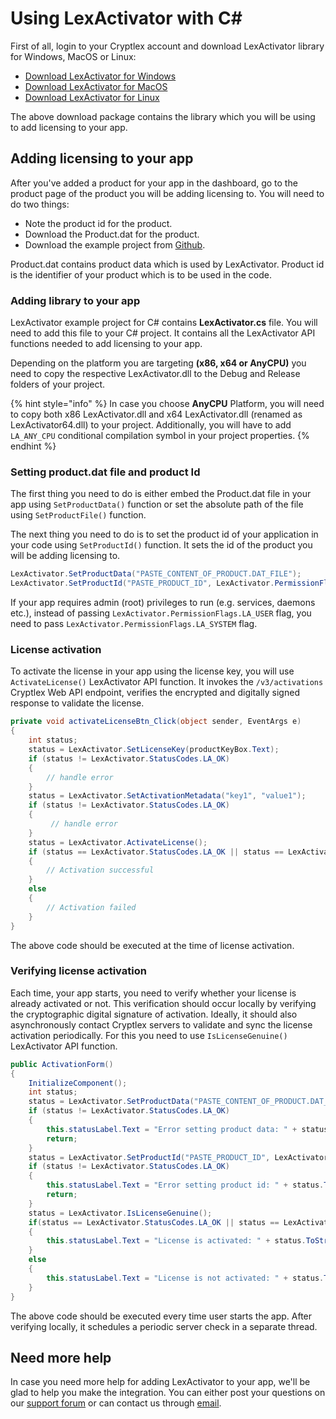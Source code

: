 # Using LexActivator with C\#

First of all, login to your Cryptlex account and download LexActivator library for Windows, MacOS or Linux:

* ​[Download LexActivator for Windows](https://app.cryptlex.com/downloads)​
* ​[Download LexActivator for MacOS](https://app.cryptlex.com/downloads)
* ​[Download LexActivator for Linux](https://app.cryptlex.com/downloads)​

The above download package contains the library which you will be using to add licensing to your app.

## Adding licensing to your app <a id="adding-licensing-to-your-app"></a>

After you've added a product for your app in the dashboard, go to the product page of the product you will be adding licensing to. You will need to do two things:

* Note the product id for the product.
* Download the Product.dat for the product.
* Download the example project from [Github](https://github.com/cryptlex/lexactivator-csharp).

Product.dat contains product data which is used by LexActivator. Product id is the identifier of your product which is to be used in the code.

### Adding library to your app <a id="adding-library-to-your-app"></a>

LexActivator example project for C\# contains **LexActivator.cs** file. You will need to add this file to your C\# project. It contains all the LexActivator API functions needed to add licensing to your app.

Depending on the platform you are targeting **\(x86, x64 or AnyCPU\)** you need to copy the respective LexActivator.dll to the Debug and Release folders of your project.

{% hint style="info" %}
In case you choose **AnyCPU** Platform, you will need to copy both x86 LexActivator.dll and x64 LexActivator.dll \(renamed as LexActivator64.dll\) to your project. Additionally, you will have to add `LA_ANY_CPU` conditional compilation symbol in your project properties.
{% endhint %}

### Setting product.dat file and product Id <a id="setting-product.dat-file-and-product-id"></a>

The first thing you need to do is either embed the Product.dat file in your app using `SetProductData()` function or set the absolute path of the file using `SetProductFile()` function.

The next thing you need to do is to set the product id of your application in your code using `SetProductId()` function. It sets the id of the product you will be adding licensing to.

```csharp
LexActivator.SetProductData("PASTE_CONTENT_OF_PRODUCT.DAT_FILE");
LexActivator.SetProductId("PASTE_PRODUCT_ID", LexActivator.PermissionFlags.LA_USER);
```

If your app requires admin \(root\) privileges to run \(e.g. services, daemons etc.\), instead of passing   `LexActivator.PermissionFlags.LA_USER` flag, you need to pass `LexActivator.PermissionFlags.LA_SYSTEM` flag.

### License activation <a id="license-activation"></a>

To activate the license in your app using the license key, you will use `ActivateLicense()` LexActivator API function. It invokes the `/v3/activations` Cryptlex Web API endpoint, verifies the encrypted and digitally signed response to validate the license.

```csharp
private void activateLicenseBtn_Click(object sender, EventArgs e)
{
    int status;
    status = LexActivator.SetLicenseKey(productKeyBox.Text);
    if (status != LexActivator.StatusCodes.LA_OK)
    {
        // handle error
    }
    status = LexActivator.SetActivationMetadata("key1", "value1");
    if (status != LexActivator.StatusCodes.LA_OK)
    {
         // handle error
    }
    status = LexActivator.ActivateLicense();
    if (status == LexActivator.StatusCodes.LA_OK || status == LexActivator.StatusCodes.LA_EXPIRED || status == LexActivator.StatusCodes.LA_SUSPENDED)
    {
        // Activation successful
    }
    else
    {
        // Activation failed
    }
}
```

The above code should be executed at the time of license activation.

### Verifying license activation <a id="verifying-license-activation"></a>

Each time, your app starts, you need to verify whether your license is already activated or not. This verification should occur locally by verifying the cryptographic digital signature of activation. Ideally, it should also asynchronously contact Cryptlex servers to validate and sync the license activation periodically. For this you need to use `IsLicenseGenuine()` LexActivator API function.

```csharp
public ActivationForm()
{
    InitializeComponent();
    int status;
    status = LexActivator.SetProductData("PASTE_CONTENT_OF_PRODUCT.DAT_FILE");
    if (status != LexActivator.StatusCodes.LA_OK)
    {
        this.statusLabel.Text = "Error setting product data: " + status.ToString();
        return;
    }
    status = LexActivator.SetProductId("PASTE_PRODUCT_ID", LexActivator.PermissionFlags.LA_USER);
    if (status != LexActivator.StatusCodes.LA_OK)
    {
        this.statusLabel.Text = "Error setting product id: " + status.ToString();
        return;
    }
    status = LexActivator.IsLicenseGenuine();
    if(status == LexActivator.StatusCodes.LA_OK || status == LexActivator.StatusCodes.LA_EXPIRED || status == LexActivator.StatusCodes.LA_SUSPENDED || status == LexActivator.StatusCodes.LA_GRACE_PERIOD_OVER)
    {
        this.statusLabel.Text = "License is activated: " + status.ToString();
    }
    else
    {
        this.statusLabel.Text = "License is not activated: " + status.ToString();
    }
}
```

The above code should be executed every time user starts the app. After verifying locally, it schedules a periodic server check in a separate thread.

## Need more help <a id="need-more-help"></a>

In case you need more help for adding LexActivator to your app, we'll be glad to help you make the integration. You can either post your questions on our [support forum](https://forums.cryptlex.com) or can contact us through [email](mailto:support@cryptlex.com?Subject=Using%20LexActivator).

